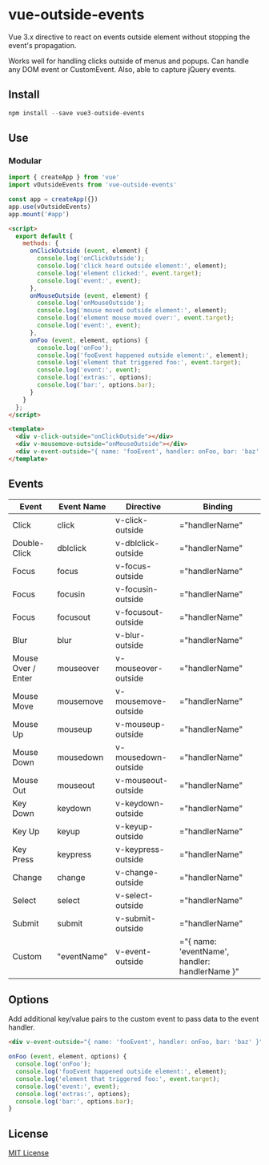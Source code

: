 # vue-outside-events

Vue 3.x directive to react on events outside element without stopping the event's propagation.

Works well for handling clicks outside of menus and popups. Can handle any DOM event or CustomEvent. Also, able to capture jQuery events.

## Install
```js
npm install --save vue3-outside-events
```

## Use

### Modular
```js
import { createApp } from 'vue'
import vOutsideEvents from 'vue-outside-events'

const app = createApp({})
app.use(vOutsideEvents)
app.mount('#app')
```

```html
<script>
  export default {
    methods: {
      onClickOutside (event, element) {
        console.log('onClickOutside');
        console.log('click heard outside element:', element);
        console.log('element clicked:', event.target);
        console.log('event:', event);
      },
      onMouseOutside (event, element) {
        console.log('onMouseOutside');
        console.log('mouse moved outside element:', element);
        console.log('element mouse moved over:', event.target);
        console.log('event:', event);
      },
      onFoo (event, element, options) {
        console.log('onFoo');
        console.log('fooEvent happened outside element:', element);
        console.log('element that triggered foo:', event.target);
        console.log('event:', event);
        console.log('extras:', options);
        console.log('bar:', options.bar);
      }
    }
  };
</script>

<template>
  <div v-click-outside="onClickOutside"></div>
  <div v-mousemove-outside="onMouseOutside"></div>
  <div v-event-outside="{ name: 'fooEvent', handler: onFoo, bar: 'baz' }"></div>
</template>
```

## Events
| Event              | Event Name  | Directive           | Binding                                        |
| ------------------ |-------------|---------------------| ---------------------------------------------- |
| Click              | click       | v-click-outside     | ="handlerName"                                 |
| Double-Click       | dblclick    | v-dblclick-outside  | ="handlerName"                                 |
| Focus              | focus       | v-focus-outside     | ="handlerName"                                 |
| Focus              | focusin     | v-focusin-outside   | ="handlerName"                                 |
| Focus              | focusout    | v-focusout-outside  | ="handlerName"                                 |
| Blur               | blur        | v-blur-outside      | ="handlerName"                                 |
| Mouse Over / Enter | mouseover   | v-mouseover-outside | ="handlerName"                                 |
| Mouse Move         | mousemove   | v-mousemove-outside | ="handlerName"                                 |
| Mouse Up           | mouseup     | v-mouseup-outside   | ="handlerName"                                 |
| Mouse Down         | mousedown   | v-mousedown-outside | ="handlerName"                                 |
| Mouse Out          | mouseout    | v-mouseout-outside  | ="handlerName"                                 |
| Key Down           | keydown     | v-keydown-outside   | ="handlerName"                                 |
| Key Up             | keyup       | v-keyup-outside     | ="handlerName"                                 |
| Key Press          | keypress    | v-keypress-outside  | ="handlerName"                                 |
| Change             | change      | v-change-outside    | ="handlerName"                                 |
| Select             | select      | v-select-outside    | ="handlerName"                                 |
| Submit             | submit      | v-submit-outside    | ="handlerName"                                 |
| Custom             | "eventName" | v-event-outside     | ="{ name: 'eventName', handler: handlerName }" |

## Options
Add additional key/value pairs to the custom event to pass data to the event handler.

```html
<div v-event-outside="{ name: 'fooEvent', handler: onFoo, bar: 'baz' }"></div>
```

```js
onFoo (event, element, options) {
  console.log('onFoo');
  console.log('fooEvent happened outside element:', element);
  console.log('element that triggered foo:', event.target);
  console.log('event:', event);
  console.log('extras:', options);
  console.log('bar:', options.bar);
}
```

## License
[MIT License](https://github.com/nchutchind/vue-outside-events/blob/master/LICENSE)

